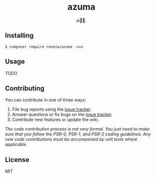 <h1 align="center"> azuma </h1>

<p align="center"> ai.</p>


## Installing

```shell
$ composer require reneiw/azuma -vvv
```

## Usage

TODO

## Contributing

You can contribute in one of three ways:

1. File bug reports using the [issue tracker](https://github.com/reneiw/azuma/issues).
2. Answer questions or fix bugs on the [issue tracker](https://github.com/reneiw/azuma/issues).
3. Contribute new features or update the wiki.

_The code contribution process is not very formal. You just need to make sure that you follow the PSR-0, PSR-1, and PSR-2 coding guidelines. Any new code contributions must be accompanied by unit tests where applicable._

## License

MIT